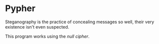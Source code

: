 # Pypher
Steganography is the practice of concealing messages so well, their very existence isn't even suspected.

This program works using the *null cipher*. 
